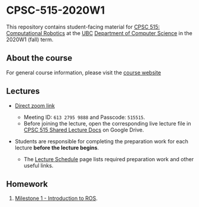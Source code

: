 # CPSC-515-2020W1

This repository contains student-facing material for [CPSC 515: Computational Robotics](https://sites.google.com/view/ubccpsc515winter2020/home) at the [UBC](https://www.ubc.ca) [Department of Computer Science](https://www.cs.ubc.ca) in the 2020W1 (fall) term.

## About the course

For general course information, please visit the [course website](https://sites.google.com/view/ubccpsc515winter2020/)

## Lectures

* [Direct zoom link](https://ubc.zoom.us/j/61327959888?pwd=eWU4dmlsM09EaVFqVGpudmI0ZnhyZz09)
  * Meeting ID: `613 2795 9888` and Passcode: `515515`.
  * Before joining the lecture, open the corresponding live lecture file in [CPSC 515 Shared Lecture Docs](https://drive.google.com/drive/folders/1Exau_rTwjTxsIDH9iFSPuaIjj7NLzqhw?usp=sharing) on Google Drive.


* Students are responsible for completing the preparation work for each lecture **before the lecture begins**.
  * The [Lecture Schedule](Lecture-Schedule/lecture-schedule.md) page lists required preparation work and other useful links.

## Homework

1. [Milestone 1 - Introduction to ROS](Milestone%201%20-%20Introduction%20to%20ROS/M1.md).

